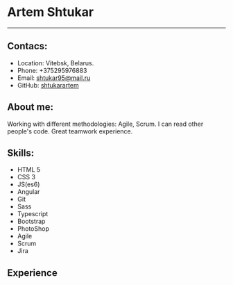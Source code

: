 # Artem Shtukar
----

## Contacs:
 - Location: Vitebsk, Belarus.
 - Phone: +375295976883
 - Email: shtukar95@mail.ru
 - GitHub: [shtukarartem](https://github.com/shtukarartem)

## About me:
Working with different methodologies: Agile, Scrum. I can read other people's code. Great teamwork experience.

## Skills:
- HTML 5 
- CSS 3 
- JS(es6) 
- Angular
- Git
- Sass
- Typescript 
- Bootstrap 
- PhotoShop 
- Agile 
- Scrum
- Jira

## Experience
